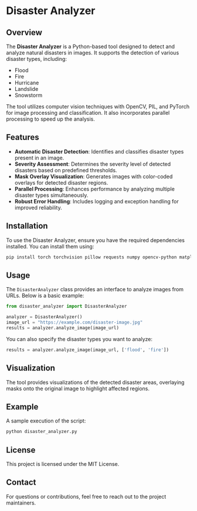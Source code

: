 # Disaster Analyzer

## Overview
The **Disaster Analyzer** is a Python-based tool designed to detect and analyze natural disasters in images. It supports the detection of various disaster types, including:

- Flood
- Fire
- Hurricane
- Landslide
- Snowstorm

The tool utilizes computer vision techniques with OpenCV, PIL, and PyTorch for image processing and classification. It also incorporates parallel processing to speed up the analysis.

## Features
- **Automatic Disaster Detection**: Identifies and classifies disaster types present in an image.
- **Severity Assessment**: Determines the severity level of detected disasters based on predefined thresholds.
- **Mask Overlay Visualization**: Generates images with color-coded overlays for detected disaster regions.
- **Parallel Processing**: Enhances performance by analyzing multiple disaster types simultaneously.
- **Robust Error Handling**: Includes logging and exception handling for improved reliability.

## Installation
To use the Disaster Analyzer, ensure you have the required dependencies installed. You can install them using:

```sh
pip install torch torchvision pillow requests numpy opencv-python matplotlib
```

## Usage
The `DisasterAnalyzer` class provides an interface to analyze images from URLs. Below is a basic example:

```python
from disaster_analyzer import DisasterAnalyzer

analyzer = DisasterAnalyzer()
image_url = "https://example.com/disaster-image.jpg"
results = analyzer.analyze_image(image_url)
```

You can also specify the disaster types you want to analyze:

```python
results = analyzer.analyze_image(image_url, ['flood', 'fire'])
```

## Visualization
The tool provides visualizations of the detected disaster areas, overlaying masks onto the original image to highlight affected regions.

## Example
A sample execution of the script:

```sh
python disaster_analyzer.py
```

## License
This project is licensed under the MIT License.

## Contact
For questions or contributions, feel free to reach out to the project maintainers.

